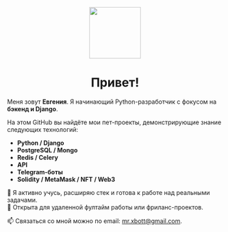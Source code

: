 
<!--
**MrXbott/MrXbott** is a ✨ _special_ ✨ repository because its `README.md` (this file) appears on your GitHub profile.

Here are some ideas to get you started:

- 🔭 I’m currently working on ...
- 🌱 I’m currently learning ...
- 👯 I’m looking to collaborate on ...
- 🤔 I’m looking for help with ...
- 💬 Ask me about ...
- 📫 How to reach me: ...
- 😄 Pronouns: ...
- ⚡ Fun fact: ...
-->

<div id="header" align="center">
  <!-- <img src="https://media.giphy.com/media/zEfGeGWJHPMAKvh6gi/giphy.gif" width="200"> -->
  <img src="https://media.giphy.com/media/5ndklThG9vUUdTmgMn/giphy.gif" width="120">
</div>
<!-- <br> -->
<!-- <br> -->
<!-- <div id="badges" align="center">
  <a href="">
    <img src="https://img.shields.io/badge/LinkedIn-blue?style=for-the-badge&logo=linkedin&logoColor=white" alt="LinkedIn Badge"/>
  </a>
  <img src="https://img.shields.io/badge/YouTube-red?style=for-the-badge&logo=youtube&logoColor=white" alt="Youtube Badge"/>
  <img src="https://img.shields.io/badge/vkontakte-blue?logo=vk&logoColor=white&style=for-the-badge" alt="VK Badge"/>
</div> -->
<!-- <br> -->
<!-- <div id="counter" align="center">
  <img src="https://komarev.com/ghpvc/?username=MrXbott&style=flat-square&color=blue" alt="counter"/>
</div> -->
<h1 align="center">
  Привет!
</h1>
<!-- <h1>Привет! 👋</h1> -->
  <p>Меня зовут <strong>Евгения</strong>. Я начинающий Python-разработчик с фокусом на <strong>бэкенд и Django</strong>.</p>

  <p>На этом GitHub вы найдёте мои пет-проекты, демонстрирующие знание следующих технологий:</p>

  <ul>
    <li><strong>Python / Django</strong></li>
    <li><strong>PostgreSQL / Mongo</strong></li>
    <li><strong>Redis / Celery</strong></li>
    <li><strong>API</strong></li>
    <li><strong>Telegram-боты</strong></li>
<!--     <li><strong>Аутентификация и авторизация</strong></li> -->
    <li><strong>Solidity / MetaMask / NFT / Web3</strong></li>
<!--     <li><strong>Git и работа с ветками</strong></li> -->
  </ul>

  <p>🎯 Я активно учусь, расширяю стек и готова к работе над реальными задачами.
 <br>🎯 Открыта для удаленной фултайм работы или фриланс-проектов.</p>
<!-- через <a href="https://t.me/твой_ник" target="_blank">Telegram</a> или  -->
  <p>📫 Связаться со мной можно по email: <a href="mailto:mr.xbott@gmail.com">mr.xbott@gmail.com</a>.</p>

<!-- <br>
<br>

:hammer_and_wrench: Languages and Tools:
<div>
  <img src="https://github.com/devicons/devicon/blob/master/icons/python/python-original.svg" title="Python" alt="Python" width="40" height="40" />
  <img src="https://github.com/devicons/devicon/blob/master/icons/jupyter/jupyter-original.svg" title="Jupyter" alt="Jupyter" width="40" height="40" />
  <img src="https://github.com/devicons/devicon/blob/master/icons/mongodb/mongodb-original.svg" title="Mongo" alt="Mongo" width="40" height="40" />
  <img src="https://github.com/devicons/devicon/blob/master/icons/flask/flask-original.svg" title="Flask" alt="Flask" width="40" height="40" />
  <img src="https://github.com/devicons/devicon/blob/master/icons/django/django-plain.svg" title="Django" alt="Django" width="40" height="40" />
  <img src="https://github.com/devicons/devicon/blob/master/icons/pandas/pandas-original.svg" title="Pandas" alt="Pandas" width="40" height="40" />
  <img src="https://github.com/devicons/devicon/blob/master/icons/qt/qt-original.svg" title="PyQt" alt="PyQt" width="40" height="40" />
  <img src="https://github.com/devicons/devicon/blob/master/icons/solidity/solidity-original.svg" title="Solidity" alt="Solidity" width="40" height="40" />
  <img src="https://github.com/devicons/devicon/blob/master/icons/vscode/vscode-original.svg" title="VSCode" alt="VSCode" width="40" height="40" />
</div>
<br> 
<br> -->


